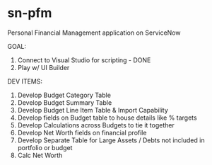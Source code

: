 # sn-pfm
Personal Financial Management application on ServiceNow

GOAL:
1. Connect to Visual Studio for scripting - DONE
2. Play w/ UI Builder

DEV ITEMS:
1. Develop Budget Category Table
2. Develop Budget Summary Table
3. Develop Budget Line Item Table & Import Capability
4. Develop fields on Budget table to house details like % targets
5. Develop Calculations across Budgets to tie it together
6. Develop Net Worth fields on financial profile
7. Develop Separate Table for Large Assets / Debts not included in portfolio or budget
8. Calc Net Worth
